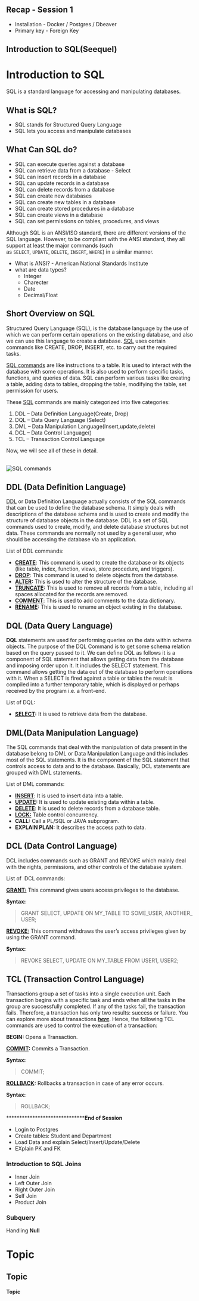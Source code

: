 ## Recap - Session 1
- Installation - Docker / Postgres / Dbeaver
- Primary key - Foreign Key
## Introduction to SQL(Seequel)
 # Introduction to SQL
SQL is a standard language for accessing and manipulating databases.
## What is SQL?
- SQL stands for Structured Query Language
- SQL lets you access and manipulate databases
## What Can SQL do?
- SQL can execute queries against a database
- SQL can retrieve data from a database - Select
- SQL can insert records in a database
- SQL can update records in a database
- SQL can delete records from a database
- SQL can create new databases
- SQL can create new tables in a database
- SQL can create stored procedures in a database
- SQL can create views in a database
- SQL can set permissions on tables, procedures, and views

Although SQL is an ANSI/ISO standard, there are different versions of the SQL language. However, to be compliant with the ANSI standard, they all support at least the major commands (such as `SELECT`, `UPDATE`, `DELETE`, `INSERT`, `WHERE`) in a similar manner.
 - What is ANSI? - American National Standards Institute
 - what are data types?
	 -  Integer
	 - Charecter
	 - Date
	 - Decimal/Float
## Short Overview on SQL

Structured Query Language (SQL), is the database language by the use of which we can perform certain operations on the existing database, and also we can use this language to create a database. [SQL](https://www.geeksforgeeks.org/structured-query-language/) uses certain commands like CREATE, DROP, INSERT, etc. to carry out the required tasks. 

[SQL commands](https://www.geeksforgeeks.org/basic-sql-commands/) are like instructions to a table. It is used to interact with the database with some operations. It is also used to perform specific tasks, functions, and queries of data. SQL can perform various tasks like creating a table, adding data to tables, dropping the table, modifying the table, set permission for users.

These [SQL](https://www.geeksforgeeks.org/sql-concepts-and-queries/) commands are mainly categorized into five categories: 

1. DDL – Data Definition Language(Create, Drop)
2. DQL – Data Query Language (Select)
3. DML – Data Manipulation Language(Insert,update,delete)
4. DCL – Data Control Language()
5. TCL – Transaction Control Language

Now, we will see all of these in detail.  
 

![SQL commands](https://media.geeksforgeeks.org/wp-content/uploads/20210920153429/new.png)

## ****DDL (Data Definition Language)****

[DDL](https://www.geeksforgeeks.org/features-of-structured-query-language-sql/) or Data Definition Language actually consists of the SQL commands that can be used to define the database schema. It simply deals with descriptions of the database schema and is used to create and modify the structure of database objects in the database. DDL is a set of SQL commands used to create, modify, and delete database structures but not data. These commands are normally not used by a general user, who should be accessing the database via an application.

List of DDL commands: 

- [****CREATE****](https://www.geeksforgeeks.org/sql-create/): This command is used to create the database or its objects (like table, index, function, views, store procedure, and triggers).
- [****DROP****](https://www.geeksforgeeks.org/sql-drop-truncate/): This command is used to delete objects from the database.
- [****ALTER****](https://www.geeksforgeeks.org/sql-alter-add-drop-modify/)****:**** This is used to alter the structure of the database.
- [****TRUNCATE****](https://www.geeksforgeeks.org/sql-drop-truncate/)****:**** This is used to remove all records from a table, including all spaces allocated for the records are removed.
- [****COMMENT****](https://www.geeksforgeeks.org/sql-comments/): This is used to add comments to the data dictionary.
- [****RENAME****](https://www.geeksforgeeks.org/sql-alter-rename/)****:**** This is used to rename an object existing in the database.

## ****DQL (Data Query Language)****

****DQL**** statements are used for performing queries on the data within schema objects. The purpose of the DQL Command is to get some schema relation based on the query passed to it. We can define DQL as follows it is a component of SQL statement that allows getting data from the database and imposing order upon it. It includes the SELECT statement. This command allows getting the data out of the database to perform operations with it. When a SELECT is fired against a table or tables the result is compiled into a further temporary table, which is displayed or perhaps received by the program i.e. a front-end.

List of DQL: 

- [****SELECT****](https://www.geeksforgeeks.org/sql-select-clause/)****:**** It is used to retrieve data from the database.

## ****DML(Data Manipulation Language)****

The SQL commands that deal with the manipulation of data present in the database belong to DML or Data Manipulation Language and this includes most of the SQL statements. It is the component of the SQL statement that controls access to data and to the database. Basically, DCL statements are grouped with DML statements.

List of DML commands: 

- [****INSERT****](https://www.geeksforgeeks.org/sql-insert-statement/): It is used to insert data into a table.
- [****UPDATE****](https://www.geeksforgeeks.org/sql-update-statement/)****:**** It is used to update existing data within a table.
- [****DELETE****](https://www.geeksforgeeks.org/sql-delete-statement/): It is used to delete records from a database table.
- [****LOCK:****](https://www.geeksforgeeks.org/sql-lock-table/) Table control concurrency.
- ****CALL:**** Call a PL/SQL or JAVA subprogram.
- ****EXPLAIN PLAN:**** It describes the access path to data.

## ****DCL (Data Control Language)****

DCL includes commands such as GRANT and REVOKE which mainly deal with the rights, permissions, and other controls of the database system. 

List of  DCL commands: 

[****GRANT:****](https://www.geeksforgeeks.org/mysql-grant-revoke-privileges/) This command gives users access privileges to the database.

****Syntax:****

> GRANT SELECT, UPDATE ON MY_TABLE TO SOME_USER, ANOTHER_USER;  

[****REVOKE:****](https://www.geeksforgeeks.org/difference-between-grant-and-revoke/) This command withdraws the user’s access privileges given by using the GRANT command.

****Syntax:****

> REVOKE SELECT, UPDATE ON MY_TABLE FROM USER1, USER2;  

## ****TCL (Transaction Control Language)****

Transactions group a set of tasks into a single execution unit. Each transaction begins with a specific task and ends when all the tasks in the group are successfully completed. If any of the tasks fail, the transaction fails. Therefore, a transaction has only two results: success or failure. You can explore more about transactions [_****here****_](https://www.geeksforgeeks.org/sql-transactions/). Hence, the following TCL commands are used to control the execution of a transaction: 

****BEGIN:**** Opens a Transaction.

[****COMMIT****](https://www.geeksforgeeks.org/sql-transactions/)****:**** Commits a Transaction.

****Syntax:****

> COMMIT;  

[****ROLLBACK****](https://www.geeksforgeeks.org/sql-transactions/)****:**** Rollbacks a transaction in case of any error occurs.

****Syntax:****

> ROLLBACK;



********************************************************End of Session**************************


 - Login to Postgres
 - Create tables: Student and Department
 - Load Data and explain Select/Insert/Update/Delete
 - EXplain PK and FK
 
 ### **Introduction to SQL Joins**
  - Inner Join
  - Left Outer Join
  - Right Outer Join
  - Self Join
  - Product Join
  ### **Subquery**
  Handling **Null**
  
  
 
 
 
 





# Topic
## Topic
#### Topic

	 